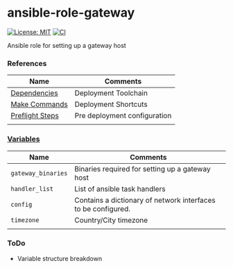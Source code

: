 # ansible-role-gateway
[![License: MIT](https://img.shields.io/badge/License-MIT-yellow.svg)](https://opensource.org/licenses/MIT) [![CI](https://github.com/jesmigel/ansible-role-gateway/actions/workflows/build.yaml/badge.svg?branch=main)](https://github.com/jesmigel/ansible-role-gateway/actions/workflows/build.yaml)

Ansible role for setting up a gateway host

### References
| Name | Comments |
| - | - |
| [Dependencies](https://github.com/jesmigel/ansible-role-common#dependencies) | Deployment Toolchain |
| [Make Commands](https://github.com/jesmigel/ansible-role-common#make-commands) | Deployment Shortcuts |
| [Preflight Steps](https://github.com/jesmigel/ansible-role-common#preflieght-steps) | Pre deployment configuration 
|||

### [Variables](./defaults/main.yaml)
| Name | Comments |
| --- | --- |
| `gateway_binaries` | Binaries required for setting up a gateway host |
| `handler_list` | List of ansible task handlers |
| `config` | Contains a dictionary of network interfaces to be configured. |
| `timezone` | Country/City timezone |
| | |

### ToDo
- Variable structure breakdown